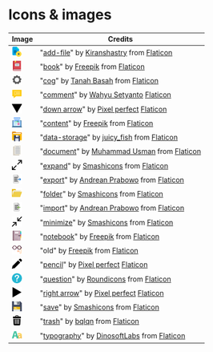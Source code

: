 # Icons & images

| Image | Credits |
| ----- | ------- |
| <img alt="Create chapter icon" src="ui/src/main/resources/com/github/sylordis/binocles/ui/img/chapter_create.png" width="20px"> | "[add-file](https://www.flaticon.com/free-icon/add-file_1090923)" by [Kiranshastry](https://www.flaticon.com/authors/kiranshastry) from [Flaticon](https://www.flaticon.com)
| <img alt="Book icon" src="ui/src/main/resources/com/github/sylordis/binocles/ui/img/book.png" width="20px"> | "[book](https://www.flaticon.com/free-icon/book_2436702)" by [Freepik](https://www.flaticon.com/authors/freepik) from [Flaticon](https://www.flaticon.com)
| <img alt="Cog icon" src="ui/src/main/resources/com/github/sylordis/binocles/ui/img/settings.png" width="20px"> | "[cog](https://www.flaticon.com/free-icon/cog_5859499)" by [Tanah Basah](https://www.flaticon.com/authors/tanah-basah) from [Flaticon](https://www.flaticon.com)
| <img alt="Comment icon" src="ui/src/main/resources/com/github/sylordis/binocles/ui/img/comment.png" width="20px"> | "[comment](https://www.flaticon.com/free-icon/comment_10629612)" by [Wahyu Setyanto](https://www.flaticon.com/authors/wahyusetyanto) [Flaticon](https://www.flaticon.com)
| <img alt="Down arrow icon" src="ui/src/main/resources/com/github/sylordis/binocles/ui/img/down_arrow.png" width="20px"> | "[down arrow](https://www.flaticon.com/free-icon/down-arrow_626021)" by [Pixel perfect](https://www.flaticon.com/authors/pixel-perfect) [Flaticon](https://www.flaticon.com)
| <img alt="Exporter render icon" src="ui/src/main/resources/com/github/sylordis/binocles/ui/img/export_render.png" width="20px"> | "[content](https://www.flaticon.com/free-icon/content_3867687)" by [Freepik](https://www.flaticon.com/authors/freepik) from [Flaticon](https://www.flaticon.com)
| <img alt="Save as icon" src="ui/src/main/resources/com/github/sylordis/binocles/ui/img/save-as.png" width="20px"> | "[data-storage](https://www.flaticon.com/free-icon/data-storage_8317116)" by [juicy_fish](https://www.flaticon.com/free-icon/data-storage_8317116) from [Flaticon](https://www.flaticon.com)
| <img alt="Chapter icon" src="ui/src/main/resources/com/github/sylordis/binocles/ui/img/chapter.png" width="20px"> | "[document](https://www.flaticon.com/free-icon/document_8437972)" by [Muhammad Usman](https://www.flaticon.com/authors/muhammad-usman) from [Flaticon](https://www.flaticon.com)
| <img alt="Expand icon" src="ui/src/main/resources/com/github/sylordis/binocles/ui/img/expand.png" width="20px"> | "[expand](https://www.flaticon.com/free-icon/expand_318140)" by [Smashicons](https://www.flaticon.com/authors/smashicons) from [Flaticon](https://www.flaticon.com)
| <img alt="Export icon" src="ui/src/main/resources/com/github/sylordis/binocles/ui/img/export.png" width="20px"> | "[export](https://www.flaticon.com/free-icon/export_4341514)" by [Andrean Prabowo](https://www.flaticon.com/authors/andrean-prabowo) from [Flaticon](https://www.flaticon.com)
| <img alt="Open icon" src="ui/src/main/resources/com/github/sylordis/binocles/ui/img/open.png" width="20px"> | "[folder](https://www.flaticon.com/free-icon/folder_148954)" by [Smashicons](https://www.flaticon.com/authors/smashicons) from [Flaticon](https://www.flaticon.com)
| <img alt="Import icon" src="ui/src/main/resources/com/github/sylordis/binocles/ui/img/import.png" width="20px"> | "[import](https://www.flaticon.com/free-icon/import_4341518)" by [Andrean Prabowo](https://www.flaticon.com/authors/andrean-prabowo) from [Flaticon](https://www.flaticon.com)
| <img alt="Collapse icon" src="ui/src/main/resources/com/github/sylordis/binocles/ui/img/collapse.png" width="20px"> | "[minimize](https://www.flaticon.com/free-icon/minimize_318141)" by [Smashicons](https://www.flaticon.com/authors/smashicons) from [Flaticon](https://www.flaticon.com)
| <img alt="Nomenclature icon" src="ui/src/main/resources/com/github/sylordis/binocles/ui/img/nomenclature.png" width="20px"> | "[notebook](https://www.flaticon.com/free-icon/notebook_10786752)" by [Freepik](https://www.flaticon.com/authors/freepik) from [Flaticon](https://www.flaticon.com)
| <img alt="Binocles icon" src="ui/src/main/resources/com/github/sylordis/binocles/ui/img/binocles.png" width="20px"> | "old" by [Freepik](https://www.flaticon.com/authors/freepik) from [Flaticon](https://www.flaticon.com)
| <img alt="Edit icon" src="ui/src/main/resources/com/github/sylordis/binocles/ui/img/pencil.png" width="20px"> | "[pencil](https://www.flaticon.com/free-icon/pencil_1828911)" by [Pixel perfect](https://www.flaticon.com/authors/pixel-perfect) [Flaticon](https://www.flaticon.com)
| <img alt="Help icon" src="ui/src/main/resources/com/github/sylordis/binocles/ui/img/help.png" width="20px"> | "[question](https://www.flaticon.com/free-icon/question_189665)" by [Roundicons](https://www.flaticon.com/authors/roundicons) from [Flaticon](https://www.flaticon.com)
| <img alt="Right arrow icon" src="ui/src/main/resources/com/github/sylordis/binocles/ui/img/right_arrow.png" width="20px"> | "[right arrow](https://www.flaticon.com/free-icon/right-arrow_626053)" by [Pixel perfect](https://www.flaticon.com/authors/pixel-perfect) [Flaticon](https://www.flaticon.com)
| <img alt="Save icon" src="ui/src/main/resources/com/github/sylordis/binocles/ui/img/save.png" width="20px"> | "[save](https://www.flaticon.com/free-icon/save_148730)" by [Smashicons](https://www.flaticon.com/authors/smashicons) from [Flaticon](https://www.flaticon.com)
| <img alt="Delete icon" src="ui/src/main/resources/com/github/sylordis/binocles/ui/img/trash.png" width="20px"> | "[trash](https://www.flaticon.com/free-icon/trash_3096687)" by [bqlqn](https://www.flaticon.com/authors/bqlqn) from [Flaticon](https://www.flaticon.com)
| <img alt="Comment type icon" src="ui/src/main/resources/com/github/sylordis/binocles/ui/img/comment_type.png" width="20px"> | "[typography](https://www.flaticon.com/free-icon/typography_439150)" by [DinosoftLabs](https://www.flaticon.com/authors/dinosoftlabs) from [Flaticon](https://www.flaticon.com)
